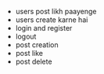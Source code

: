 - users post likh paayenge
- users create karne hai
- login and register
- logout
- post creation
- post like
- post delete